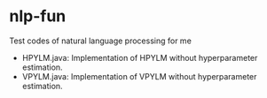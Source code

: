 nlp-fun
=======

Test codes of natural language processing for me

* HPYLM.java: Implementation of HPYLM without hyperparameter estimation.
* VPYLM.java: Implementation of VPYLM without hyperparameter estimation.
